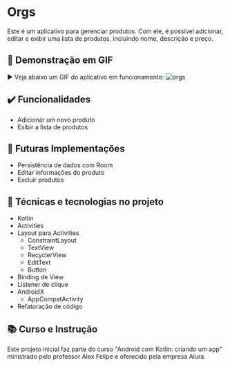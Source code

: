 # Orgs
Este é um aplicativo para gerenciar produtos. Com ele, é possível adicionar, editar e exibir uma lista de produtos, incluindo nome, descrição e preço.

## 🎥 Demonstração em GIF
▶️ Veja abaixo um GIF do aplicativo em funcionamento:
![orgs](https://github.com/tfreitasf/Orgs/assets/83042767/aa2e8f69-895c-4bcf-a398-8b57bda5228f)


## ✔️ Funcionalidades
- Adicionar um novo produto
- Exibir a lista de produtos

## 🚀 Futuras Implementações
- Persistência de dados com Room
- Editar informações do produto
- Excluir produtos 

## 🔨 Técnicas e tecnologias no projeto
- Kotlin
- Activities
- Layout para Activities
  - ConstraintLayout
  - TextView
  - RecyclerView
  - EditText
  - Button
- Binding de View
- Listener de clique
- AndroidX
  - AppCompatActivity
- Refatoração de código

## 📚 Curso e Instrução
Este projeto inicial faz parte do curso "Android com Kotlin: criando um app" ministrado pelo professor Alex Felipe e oferecido pela empresa Alura.


